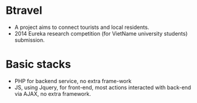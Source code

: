 # Btravel
- A project aims to connect tourists and local residents.
- 2014 Eureka research competition (for VietName university students) submission.
# Basic stacks
- PHP for backend service, no extra frame-work
- JS, using Jquery, for front-end, most actions interacted with back-end via AJAX, no extra framework.
